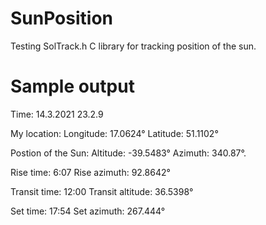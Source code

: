 # SunPosition

Testing SolTrack.h C library for tracking position of the sun.

# Sample output

Time: 
14.3.2021  23.2.9

My location:
Longitude: 17.0624°  Latitude: 51.1102°

Postion of the Sun: 
Altitude: -39.5483°  Azimuth: 340.87°.

Rise time: 6:07  Rise azimuth: 92.8642°

Transit time: 12:00  Transit altitude: 36.5398°

Set time: 17:54  Set azimuth: 267.444°
